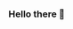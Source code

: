 ### Hello there 👋

<!--
**Rafin31/Rafin31** is a ✨ _special_ ✨ repository because its `README.md` (this file) appears on your GitHub profile.

Here are some ideas to get you started:

- 🔭 I’m currently working on building myself 
- 🌱 I’m currently learning Web developing
- 👯 I’m looking to collaborate on Web developing
- 📫 How to reach me: asifhossain976@gmail.com
- 😄 Pronouns: Rafin
- ⚡ Fun fact: I just a beginner
Glad to see you here ![visitors](https://visitor-badge.glitch.me/badge?page_id=page.id)
